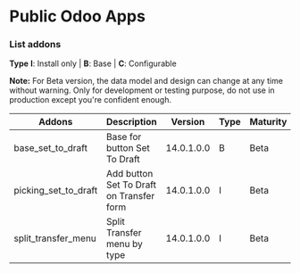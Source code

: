 # Public Odoo Apps

### List addons

**Type** **I**: Install only | **B**: Base | **C**: Configurable

**Note:** For Beta version, the data model and design can change at any time without warning. Only for development or testing purpose, do not use in production except you're confident enough.

| Addons      | Description | Version | Type | Maturity |
| ----------- | ----------- | ------- | ---- | -------- |
| base_set_to_draft | Base for button Set To Draft | 14.0.1.0.0 | B | Beta |
| picking_set_to_draft | Add button Set To Draft on Transfer form | 14.0.1.0.0 | I | Beta |
| split_transfer_menu | Split Transfer menu by type | 14.0.1.0.0 | I | Beta |
